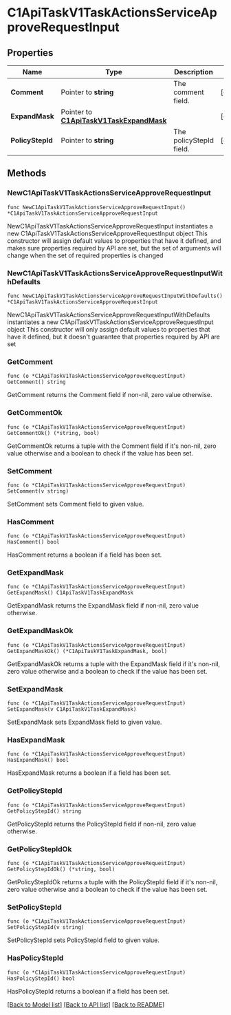 # C1ApiTaskV1TaskActionsServiceApproveRequestInput

## Properties

Name | Type | Description | Notes
------------ | ------------- | ------------- | -------------
**Comment** | Pointer to **string** | The comment field. | [optional] 
**ExpandMask** | Pointer to [**C1ApiTaskV1TaskExpandMask**](C1ApiTaskV1TaskExpandMask.md) |  | [optional] 
**PolicyStepId** | Pointer to **string** | The policyStepId field. | [optional] 

## Methods

### NewC1ApiTaskV1TaskActionsServiceApproveRequestInput

`func NewC1ApiTaskV1TaskActionsServiceApproveRequestInput() *C1ApiTaskV1TaskActionsServiceApproveRequestInput`

NewC1ApiTaskV1TaskActionsServiceApproveRequestInput instantiates a new C1ApiTaskV1TaskActionsServiceApproveRequestInput object
This constructor will assign default values to properties that have it defined,
and makes sure properties required by API are set, but the set of arguments
will change when the set of required properties is changed

### NewC1ApiTaskV1TaskActionsServiceApproveRequestInputWithDefaults

`func NewC1ApiTaskV1TaskActionsServiceApproveRequestInputWithDefaults() *C1ApiTaskV1TaskActionsServiceApproveRequestInput`

NewC1ApiTaskV1TaskActionsServiceApproveRequestInputWithDefaults instantiates a new C1ApiTaskV1TaskActionsServiceApproveRequestInput object
This constructor will only assign default values to properties that have it defined,
but it doesn't guarantee that properties required by API are set

### GetComment

`func (o *C1ApiTaskV1TaskActionsServiceApproveRequestInput) GetComment() string`

GetComment returns the Comment field if non-nil, zero value otherwise.

### GetCommentOk

`func (o *C1ApiTaskV1TaskActionsServiceApproveRequestInput) GetCommentOk() (*string, bool)`

GetCommentOk returns a tuple with the Comment field if it's non-nil, zero value otherwise
and a boolean to check if the value has been set.

### SetComment

`func (o *C1ApiTaskV1TaskActionsServiceApproveRequestInput) SetComment(v string)`

SetComment sets Comment field to given value.

### HasComment

`func (o *C1ApiTaskV1TaskActionsServiceApproveRequestInput) HasComment() bool`

HasComment returns a boolean if a field has been set.

### GetExpandMask

`func (o *C1ApiTaskV1TaskActionsServiceApproveRequestInput) GetExpandMask() C1ApiTaskV1TaskExpandMask`

GetExpandMask returns the ExpandMask field if non-nil, zero value otherwise.

### GetExpandMaskOk

`func (o *C1ApiTaskV1TaskActionsServiceApproveRequestInput) GetExpandMaskOk() (*C1ApiTaskV1TaskExpandMask, bool)`

GetExpandMaskOk returns a tuple with the ExpandMask field if it's non-nil, zero value otherwise
and a boolean to check if the value has been set.

### SetExpandMask

`func (o *C1ApiTaskV1TaskActionsServiceApproveRequestInput) SetExpandMask(v C1ApiTaskV1TaskExpandMask)`

SetExpandMask sets ExpandMask field to given value.

### HasExpandMask

`func (o *C1ApiTaskV1TaskActionsServiceApproveRequestInput) HasExpandMask() bool`

HasExpandMask returns a boolean if a field has been set.

### GetPolicyStepId

`func (o *C1ApiTaskV1TaskActionsServiceApproveRequestInput) GetPolicyStepId() string`

GetPolicyStepId returns the PolicyStepId field if non-nil, zero value otherwise.

### GetPolicyStepIdOk

`func (o *C1ApiTaskV1TaskActionsServiceApproveRequestInput) GetPolicyStepIdOk() (*string, bool)`

GetPolicyStepIdOk returns a tuple with the PolicyStepId field if it's non-nil, zero value otherwise
and a boolean to check if the value has been set.

### SetPolicyStepId

`func (o *C1ApiTaskV1TaskActionsServiceApproveRequestInput) SetPolicyStepId(v string)`

SetPolicyStepId sets PolicyStepId field to given value.

### HasPolicyStepId

`func (o *C1ApiTaskV1TaskActionsServiceApproveRequestInput) HasPolicyStepId() bool`

HasPolicyStepId returns a boolean if a field has been set.


[[Back to Model list]](../README.md#documentation-for-models) [[Back to API list]](../README.md#documentation-for-api-endpoints) [[Back to README]](../README.md)


